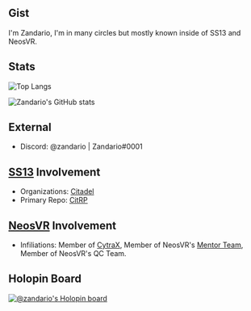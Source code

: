 ## Gist
I'm Zandario, I'm in many circles but mostly known inside of SS13 and NeosVR.

## Stats
![Top Langs](https://github-readme-stats.vercel.app/api/top-langs/?username=Zandario&layout=compact&langs_count=6&theme=transparent)

![Zandario's GitHub stats](https://github-readme-stats.vercel.app/api?username=Zandario&show_icons=true&theme=transparent)

## External
- Discord: @zandario | Zandario#0001

## [SS13](https://spacestation13.com/) Involvement
- Organizations: [Citadel](https://github.com/Citadel-Station-13)
- Primary Repo: [CitRP](https://github.com/Citadel-Station-13/Citadel-Station-13-RP)

## [NeosVR](https://github.com/Neos-Metaverse/NeosPublic) Involvement
- Infiliations: Member of [CytraX](https://cytrax.net/), Member of NeosVR's [Mentor Team](https://wiki.neosvr.com/Mentors), Member of NeosVR's QC Team.

## Holopin Board
[![@zandario's Holopin board](https://holopin.me/zandario)](https://holopin.io/@zandario)
<!--
Here are some ideas to get you started:

- 🔭 I’m currently working on ...
- 🌱 I’m currently learning ...
- 👯 I’m looking to collaborate on ...
- 🤔 I’m looking for help with ...
- 💬 Ask me about ...
- 📫 How to reach me: ...
- 😄 Pronouns: ...
- ⚡ Fun fact: ...
-->
